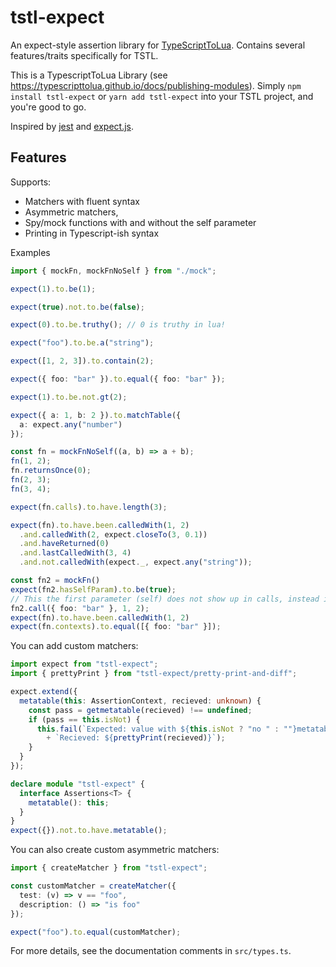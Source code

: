 # tstl-expect

An expect-style assertion library for [TypeScriptToLua](https://typescripttolua.github.io/). Contains several features/traits specifically for TSTL.

This is a TypescriptToLua Library (see https://typescripttolua.github.io/docs/publishing-modules). Simply `npm install tstl-expect` or `yarn add tstl-expect` into your TSTL project, and you're good to go.

Inspired by [jest](https://jestjs.io/) and [expect.js](htpps://github.com/Automattic/expect.js).

## Features

Supports:

- Matchers with fluent syntax
- Asymmetric matchers,
- Spy/mock functions with and without the self parameter
- Printing in Typescript-ish syntax

Examples

```ts
import { mockFn, mockFnNoSelf } from "./mock";

expect(1).to.be(1);

expect(true).not.to.be(false);

expect(0).to.be.truthy(); // 0 is truthy in lua!

expect("foo").to.be.a("string");

expect([1, 2, 3]).to.contain(2);

expect({ foo: "bar" }).to.equal({ foo: "bar" });

expect(1).to.be.not.gt(2);

expect({ a: 1, b: 2 }).to.matchTable({
  a: expect.any("number")
});

const fn = mockFnNoSelf((a, b) => a + b);
fn(1, 2);
fn.returnsOnce(0);
fn(2, 3);
fn(3, 4);

expect(fn.calls).to.have.length(3);

expect(fn).to.have.been.calledWith(1, 2)
  .and.calledWith(2, expect.closeTo(3, 0.1))
  .and.haveReturned(0)
  .and.lastCalledWith(3, 4)
  .and.not.calledWith(expect._, expect.any("string"));

const fn2 = mockFn()
expect(fn2.hasSelfParam).to.be(true);
// This the first parameter (self) does not show up in calls, instead it is in `context`
fn2.call({ foo: "bar" }, 1, 2);
expect(fn).to.have.been.calledWith(1, 2)
expect(fn.contexts).to.equal([{ foo: "bar" }]);
```

You can add custom matchers:

```ts
import expect from "tstl-expect";
import { prettyPrint } from "tstl-expect/pretty-print-and-diff";

expect.extend({
  metatable(this: AssertionContext, recieved: unknown) {
    const pass = getmetatable(recieved) !== undefined;
    if (pass == this.isNot) {
      this.fail(`Expected: value with ${this.isNot ? "no " : ""}metatable\n`
        + `Recieved: ${prettyPrint(recieved)}`);
    }
  }
});

declare module "tstl-expect" {
  interface Assertions<T> {
    metatable(): this;
  }
}
expect({}).not.to.have.metatable();
```

You can also create custom asymmetric matchers:

```ts
import { createMatcher } from "tstl-expect";

const customMatcher = createMatcher({
  test: (v) => v == "foo",
  description: () => "is foo"
});

expect("foo").to.equal(customMatcher);
```

For more details, see the documentation comments in `src/types.ts`.
